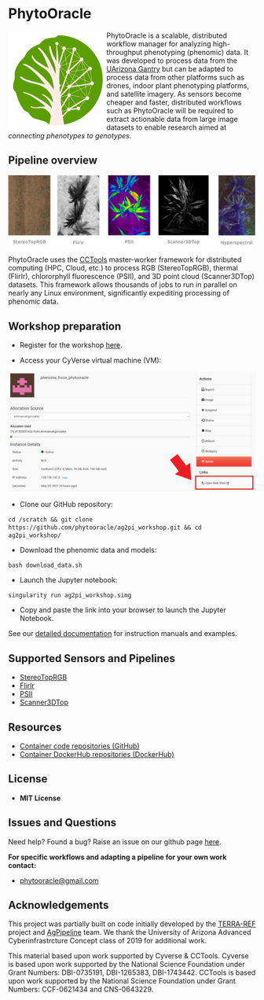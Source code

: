 # PhytoOracle

<img src="pics/PhytoOracle_logo.PNG" width="200" height="200" align="left" /><p>PhytoOracle is a scalable, distributed workflow manager for analyzing high-throughput phenotyping (phenomic) data. It was developed to process data from the [UArizona Gantry](https://youtu.be/da2gKRdMeXY) but can be adapted to process data from other platforms such as drones, indoor plant phenotyping platforms, and satellite imagery. As sensors become cheaper and faster, distributed workflows such as PhytoOracle will be required to extract actionable data from large image datasets to enable research aimed at *connecting phenotypes to genotypes*.</p>

## Pipeline overview
<p align="center">
    <img src="pics/sorghum_data_examples_2.png" />
<p>

PhytoOracle uses the [CCTools](https://cctools.readthedocs.io/en/latest/) master-worker framework for distributed computing (HPC, Cloud, etc.) to process RGB (StereoTopRGB), thermal (FlirIr), chlororphyll fluorescence (PSII), and 3D point cloud (Scanner3DTop) datasets. This framework allows thousands of jobs to run in parallel on nearly any Linux environment, significantly expediting processing of phenomic data. 

## Workshop preparation

- Register for the workshop [here](https://user.cyverse.org/workshops/67).

- Access your CyVerse virtual machine (VM):
<p align="center">
    <img src="pics/cyverse_vm.png" />
<p>

- Clone our GitHub repository:
```
cd /scratch && git clone https://github.com/phytooracle/ag2pi_workshop.git && cd ag2pi_workshop/
```

- Download the phenomic data and models:
```
bash download_data.sh
```
- Launch the Jupyter notebook:
```
singularity run ag2pi_workshop.simg
```

- Copy and paste the link into your browser to launch the Jupyter Notebook.


    
See our [detailed documentation](https://phytooracle.readthedocs.io) for instruction manuals and examples. 

## Supported Sensors and Pipelines

+ [StereoTopRGB](https://phytooracle.readthedocs.io/en/latest/4_StereoTopRGB_run.html)
+ [FlirIr](https://phytooracle.readthedocs.io/en/latest/5_FlirIr_run.html)
+ [PSII](https://phytooracle.readthedocs.io/en/latest/7_PSII_run.html)
+ [Scanner3DTop](https://phytooracle.readthedocs.io/en/latest/8_3D_run.html)

## Resources

+ [Container code repositories (GitHub)](https://github.com/phytooracle)
+ [Container DockerHub repositories (DockerHub)](https://hub.docker.com/u/phytooracle)

## License 

+ **MIT License**

## Issues and Questions

Need help? Found a bug? Raise an issue on our github page [here](https://github.com/LyonsLab/PhytoOracle/issues).

**For specific workflows and adapting a pipeline for your own work contact:**
+ phytooracle@gmail.com

## Acknowledgements

This project was partially built on code initially developed by the [TERRA-REF](https://www.terraref.org/) project and [AgPipeline](https://github.com/AgPipeline/) team. We thank the University of Arizona Advanced Cyberinfrastrcture Concept class of 2019 for additional work.

This material based upon work supported by Cyverse & CCTools. Cyverse is based upon work supported by the National Science Foundation under Grant Numbers: DBI-0735191, DBI-1265383, DBI-1743442. CCTools is based upon work supported by the National Science Foundation under Grant Numbers: CCF-0621434 and CNS-0643229. 
